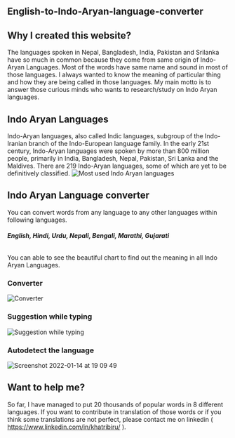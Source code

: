 ## English-to-Indo-Aryan-language-converter

## Why I created this website?
The languages spoken in Nepal, Bangladesh, India, Pakistan and Srilanka have so much in common because they come from same origin of Indo-Aryan Languages. Most of the words have same name and sound in most of those languages. I always wanted to know the meaning of particular thing and how they are being called in those languages. My main motto is to answer those curious minds who wants to research/study on Indo Aryan languages. 

## Indo Aryan Languages
Indo-Aryan languages, also called Indic languages, subgroup of the Indo-Iranian branch of the Indo-European language family. In the early 21st century, Indo-Aryan languages were spoken by more than 800 million people, primarily in India, Bangladesh, Nepal, Pakistan, Sri Lanka and the Maldives. There are 219 Indo-Aryan languages, some of which are yet to be definitively classified.
![Most used Indo Aryan languages](https://user-images.githubusercontent.com/74798705/149571216-a2b4fbce-947a-4938-a3cf-d2827f176e6e.png)

## Indo Aryan Language converter
You can convert words from any language to any other languages within following languages.
###### **English, Hindi, Urdu, Nepali, Bengali, Marathi, Gujarati**
You can able to see the beautiful chart to find out the meaning in all Indo Aryan Languages.
### Converter
![Converter](https://user-images.githubusercontent.com/74798705/149571235-3c683f83-9f31-4fb0-952d-0a8e36b3ead9.png)
### Suggestion while typing
![Suggestion while typing](https://user-images.githubusercontent.com/74798705/149571248-c36cb08d-e91e-40ae-a93f-ac2137bb6f58.png)
### Autodetect the language
![Screenshot 2022-01-14 at 19 09 49](https://user-images.githubusercontent.com/74798705/149571629-a9094915-83b5-476d-8711-2eda5ca301f6.png)


## Want to help me?
So far, I have managed to put 20 thousands of popular words in 8 different languages. If you want to contribute in translation of those words or if you think some translations are not perfect, please contact me on linkedin ( https://www.linkedin.com/in/khatribiru/ ).
